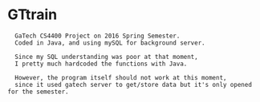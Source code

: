 # GTtrain

      GaTech CS4400 Project on 2016 Spring Semester.
      Coded in Java, and using mySQL for background server.

      Since my SQL understanding was poor at that moment,
      I pretty much hardcoded the functions with Java.

      However, the program itself should not work at this moment,
      since it used gatech server to get/store data but it's only opened for the semester.
